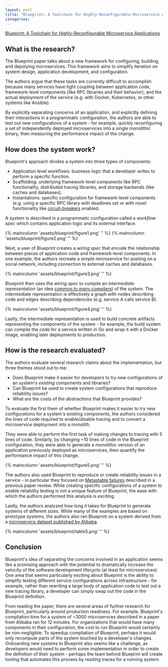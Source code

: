 ```yaml
---
layout: post
title: "Blueprint: A Toolchain for Highly-Reconfigurable Microservice Applications"
categories:
---
```


[Blueprint: A Toolchain for Highly-Reconfigurable Microservice Applications](https://dl.acm.org/doi/10.1145/3600006.3613138)

## What is the research?

The Blueprint paper talks about a new framework for configuring, building, and depolying microservices. This framework aims to simplify iteration on system design, application development, and configuration.

The authors argue that these tasks are currently difficult to accomplish because many services have tight coupling between application code, framework-level components (like RPC libraries and their behavior), and the actual deployment of the service (e.g. with Docker, Kubernetes, or other systems like Ansible).

By explicitly separating concerns of an application, and explicitly defining their interactions in a programmatic configuration, the authors are able to test out new configurations of a system - for example, quickly reconfiguring a set of independently deployed microservices into a single monolithic binary, then measuring the performance impact of the change.

## How does the system work?

Blueprint's approach divides a system into three types of components:

- Application level workflows: business logic that a developer writes to perform a specific function.
- Scaffolding: underlying framework-level components like RPC functionality, distributed tracing libraries, and storage backends (like caches and databases).
- Instantations: specific configuration for framework-level components (e.g. using a specific RPC library with deadlines set or with novel functionality like [circuit-breakers](https://martinfowler.com/bliki/CircuitBreaker.html) enabled.

A system is described in a programmatic configuration called a _workflow spec_ which contains application logic and its external interface.

{% maincolumn 'assets/blueprint/figure1.png' '' %}
{% maincolumn 'assets/blueprint/figure2.png' '' %}

Next, a user of Blueprint creates a _wiring spec_ that encode the relationship between pieces of application code and framework-level components. In one example, the authors recreate a simple microservice for posting on a social network, including connection to external caches and databases.

{% maincolumn 'assets/blueprint/figure3.png' '' %}

Blueprint then uses the _wiring spec_ to compile an _intermediate representation_ (an idea [common to many compilers](https://cs.lmu.edu/~ray/notes/ir/)) of the system. The intermediate representation is effectively a graph with nodes describing code and edges describing dependencies (e.g. service A calls service B).

{% maincolumn 'assets/blueprint/figure4.png' '' %}

Lastly, the intermediate representation is used to build concrete artifacts representing the components of the system - for example, the build system can compile the code for a service written in Go and wrap it with a Docker image, enabling later deployments to production.

## How is the research evaluated?

The authors evaluate several research claims about the implementation, but three themes stood out to me:

- Does Blueprint make it easier for developers to try new configurations of an system's _existing_ components and libraries?
- Can Blueprint be used to create system configurations that reproduce reliability issues?
- What are the costs of the abstractions that Blueprint provides?

To evaluate the first them of whether Blueprint makes it easier to try new configurations for a system's existing components, the authors considered the lines of code required to enable/disable tracing and to convert a microservice deployment into a monolith.

They were able to perform the first task of making changes to tracing with 5 lines of code. Similarly, by changing ~10 lines of code in the Blueprint configuration, they were able to generate a monolithic version of an application previously deployed as microservices, then quantify the performance impact of this change.

{% maincolumn 'assets/blueprint/figure5.png' '' %}

The authors also used Blueprint to reproduce or create reliability issues in a service - in particular they focused on [Metastable failures](https://www.micahlerner.com/2022/07/11/metastable-failures-in-the-wild.html) described in a previous paper review. While creating specific configurations of a system to enable reliability testing is not a unique feature of Blueprint, the ease with which the authors performed this analysis is exciting.

Lastly, the authors analyzed how long it takes for Blueprint to generate systems of different sizes. While many of the examples are based on prototype systems, the authors also ran Blueprint on a system derived from a [microservice dataset published by Alibaba](https://dl.acm.org/doi/10.1145/3472883.3487003).

{% maincolumn 'assets/blueprint/table5.png' '' %}

## Conclusion

Blueprint's idea of separating the concerns involved in an application seems like a promising approach with the potential to dramatically increase the velocity of the software development lifecycle (at least for microservices). One area that seems particularly exciting about Blueprint is the ability to simplify testing different service configurations across infrastructure - for example, rather than rewriting a large body of application code to test out a new tracing library, a developer can simply swap out the code in the Blueprint definition.

From reading the paper, there are several areas of further research for Blueprint, particularly around production readiness. For example, Blueprint's compliation time for a system of ~3000 microservces described in a paper from Alibaba ran for 12 minutes. For organizations that would have many components in their configuration, the cost to run Blueprint would certainly be non-negligible. To speedup compliation of Blueprint, perhaps it would only recompute parts of the system touched by a developer's changes. Onboarding new systems to Blueprint also seems like a challenge, as developers would need to perform some implementation in order to create the definition of their system - perhaps the team behind Blueprint will create tooling that automates this process by reading traces for a running system.